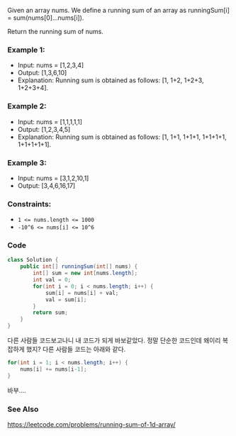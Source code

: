 Given an array nums. We define a running sum of an array as runningSum[i] = sum(nums[0]…nums[i]).

Return the running sum of nums.

###  Example 1:

- Input: nums = [1,2,3,4]
- Output: [1,3,6,10]
- Explanation: Running sum is obtained as follows: [1, 1+2, 1+2+3, 1+2+3+4].
### Example 2:

- Input: nums = [1,1,1,1,1]
- Output: [1,2,3,4,5]
- Explanation: Running sum is obtained as follows: [1, 1+1, 1+1+1, 1+1+1+1, 1+1+1+1+1].
### Example 3:

- Input: nums = [3,1,2,10,1]
- Output: [3,4,6,16,17]

### Constraints:

- `1 <= nums.length <= 1000`
- `-10^6 <= nums[i] <= 10^6`

### Code
```java
class Solution {
    public int[] runningSum(int[] nums) {
        int[] sum = new int[nums.length];
        int val = 0;
        for(int i = 0; i < nums.length; i++) {
            sum[i] = nums[i] + val;
            val = sum[i];
        }
        return sum;
    }
}
```
다른 사람들 코드보고나니 내 코드가 되게 바보같았다. 정말 단순한 코드인데 왜이리 복잡하게 했지? 다른 사람들 코드는 아래와 같다. 
```java
for(int i = 1; i < nums.length; i++) {
    nums[i] += nums[i-1];
}
```
바부....

### See Also
https://leetcode.com/problems/running-sum-of-1d-array/
